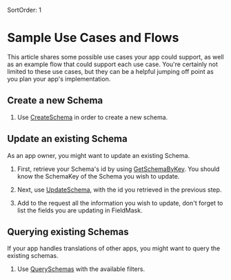 SortOrder: 1
# Sample Use Cases and Flows
This article shares some possible use cases your app could support, as well as an example flow that could support each use case. You're certainly not limited to these use cases, but they can be a helpful jumping off point as you plan your app's implementation.

## Create a new Schema
1. Use [CreateSchema](/docs/<link_to_schemas>) in order to create a new schema.

## Update an existing Schema

As an app owner, you might want to update an existing Schema.

1. First, retrieve your Schema's id by using 
  [GetSchemaByKey](/docs/<link_to_Schemas>). You should know the SchemaKey of the Schema you wish to update.

2. Next, use [UpdateSchema](/docs/<link_to_Schemas>), with the id you retrieved in the previous step.

3. Add to the request all the information you wish to update, don't forget to list the fields you are updating in FieldMask.

## Querying existing Schemas

If your app handles translations of other apps, you might want to query the existing schemas.

1. Use [QuerySchemas](/docs/<link_to_Schemas>) with the available filters.
